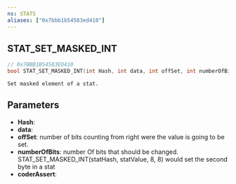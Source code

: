 ```yaml
---
ns: STATS
aliases: ["0x7bbb1b54583ed410"]
---
```

## STAT_SET_MASKED_INT

```c
// 0x7BBB1B54583ED410
bool STAT_SET_MASKED_INT(int Hash, int data, int offSet, int numberOfBits, bool coderAssert);
```

```
Set masked element of a stat.
```

## Parameters
* **Hash**: 
* **data**: 
* **offSet**: number of bits counting from right were the value is going to be set.
* **numberOfBits**: number Of bits that should be changed. STAT_SET_MASKED_INT(statHash, statValue, 8, 8) would set the second byte in a stat
* **coderAssert**: 
